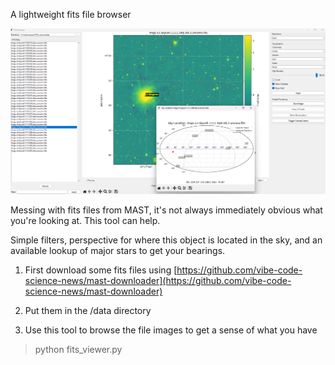 
A lightweight fits file browser

![image](https://github.com/aseever/FITS_viewer/blob/main/tool_sample.png)

Messing with fits files from MAST, it's not always immediately obvious what you're looking at. This tool can help. 

Simple filters, perspective for where this object is located in the sky, and an available lookup of major stars to get your bearings. 

1. First download some fits files using [https://github.com/vibe-code-science-news/mast-downloader](https://github.com/vibe-code-science-news/mast-downloader)

2. Put them in the /data directory

3. Use this tool to browse the file images to get a sense of what you have
 
> python fits_viewer.py 


